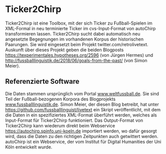 # Ticker2Chirp
Ticker2Chirp ist eine Toolbox, mit der sich Ticker zu Fußball-Spielen im XML-Formal in neu terminierte Ticker im cvs-Input-Format von autoChirp transformieren lassen. 
Ticker2Chirp sucht dabei automatisch neu angesetzte Begegnungen im vorhandenen Korpus der historischen Paarungen. Sie wird eingesetzt beim Projekt twitter.com/retrolivetext. Auskunft über dieses Projekt geben die beiden Blogposts https://texperimentales.hypotheses.org/2596 (von Jürgen Hermes) und 
http://fussballlinguistik.de/2018/06/goals-from-the-past/ (von Simon Meier).

## Referenzierte Software
Die Daten stammen ursprünglich vom Portal www.weltfussball.de. Sie sind Teil der Fußball-bezogenen Korpora des Blogprojekts www.fussballlinguistik.de. Simon Meier, der diesen Blog betreibt, hat unter https://github.com/fussballlinguist/livetext ein Skript veröffentlicht, mit dem die Daten in ein spezifiziertes XML-Format überführt werden, welches als Input-Format für Ticker2Chirp funktioniert.
Das Output-Format von Ticker2Chirp kann wiederum direkt beim Webservice https://autochirp.spinfo.uni-koeln.de importiert werden, wo dafür gesorgt wird, dass die Daten zu den richtigen Zeitpunkten auch getwittert werden. autoChirp ist ein Webservice, der vom Institut für Digital Humanities der Uni Köln entwickelt wurde.
